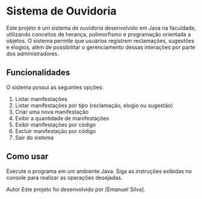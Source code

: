 
# Sistema de Ouvidoria

Este projeto é um sistema de ouvidoria desenvolvido em Java na faculdade, utilizando conceitos de herança, polimorfismo e programação orientada a objetos. O sistema permite que usuários registrem reclamações, sugestões e elogios, além de possibilitar o gerenciamento dessas interações por parte dos administradores.

## Funcionalidades

O sistema possui as seguintes opções:

1. Listar manifestações
2. Listar manifestações por tipo (reclamação, elogio ou sugestão)
3. Criar uma nova manifestação
4. Exibir a quantidade de manifestações
5. Exibir manifestações por código
6. Excluir manifestação por código
7. Sair do sistema


## Como usar

Execute o programa em um ambiente Java.
Siga as instruções exibidas no console para realizar as operações desejadas.

Autor
Este projeto foi desenvolvido por [Emanuel Silva].



